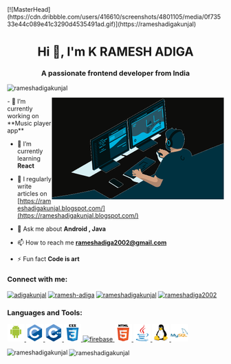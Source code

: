 <svg xmlns="http://www.w3.org/2000/svg" xmlns:xlink="http://www.w3.org/1999/xlink" viewBox="0 0 500 50" style="background-color: #00000000;" width="500px" height="50px">

  <path id="path0">
    <animate id="d0" attributeName="d" begin="0s;d0.end" dur="6000ms" fill="remove" values="m0,25 h0 ; m0,25 h500 ; m0,25 h500 ; m0,25 h0" keyTimes="0;0.66666666666667;0.83333333333333;1"/>
  </path>
  <text font-family="&quot;Pacifico Code&quot;, monospace" fill="#00FF00" font-size="20" dominant-baseline="middle" x="50%" text-anchor="middle" letter-spacing="normal">
    <textPath xlink:href="#path0">
      Welcome To My Github Profile!
    </textPath>
  </text>
</svg>
[![MasterHead](https://cdn.dribbble.com/users/416610/screenshots/4801105/media/0f73533e44c089e41c3290d4535491ad.gif)](https://rameshadigakunjal) 
<h1 align="center">Hi 👋, I'm K RAMESH ADIGA</h1>
<h3 align="center">A passionate frontend developer from India</h3>
<p align="left"> <img src="https://komarev.com/ghpvc/?username=rameshadigakunjal&label=Profile%20views&color=0e75b6&style=flat" alt="rameshadigakunjal" /> </p>
<img align="right" alt="Coding" width="400" src="https://raw.githubusercontent.com/Potential17/Potential17/master/user%20(2).gif"/>
- 🔭 I’m currently working on **Music player app**

- 🌱 I’m currently learning **React**

- 📝 I regularly write articles on [https://rameshadigakunjal.blogspot.com/](https://rameshadigakunjal.blogspot.com/)

- 💬 Ask me about **Android , Java**

- 📫 How to reach me **rameshadiga2002@gmail.com**

- ⚡ Fun fact **Code is art**

<h3 align="left">Connect with me:</h3>
<p align="left">
<a href="https://twitter.com/adigakunjal" target="blank"><img align="center" src="https://raw.githubusercontent.com/rahuldkjain/github-profile-readme-generator/master/src/images/icons/Social/twitter.svg" alt="adigakunjal" height="30" width="40" /></a>
<a href="https://linkedin.com/in/ramesh-adiga" target="blank"><img align="center" src="https://raw.githubusercontent.com/rahuldkjain/github-profile-readme-generator/master/src/images/icons/Social/linked-in-alt.svg" alt="ramesh-adiga" height="30" width="40" /></a>
<a href="https://instagram.com/rameshadigakunjal" target="blank"><img align="center" src="https://raw.githubusercontent.com/rahuldkjain/github-profile-readme-generator/master/src/images/icons/Social/instagram.svg" alt="rameshadigakunjal" height="30" width="40" /></a>
<a href="https://www.hackerrank.com/rameshadiga2002" target="blank"><img align="center" src="https://raw.githubusercontent.com/rahuldkjain/github-profile-readme-generator/master/src/images/icons/Social/hackerrank.svg" alt="rameshadiga2002" height="30" width="40" /></a>
</p>

<h3 align="left">Languages and Tools:</h3>
<p align="left"> <a href="https://developer.android.com" target="_blank" rel="noreferrer"> <img src="https://raw.githubusercontent.com/devicons/devicon/master/icons/android/android-original-wordmark.svg" alt="android" width="40" height="40"/> </a> <a href="https://www.cprogramming.com/" target="_blank" rel="noreferrer"> <img src="https://raw.githubusercontent.com/devicons/devicon/master/icons/c/c-original.svg" alt="c" width="40" height="40"/> </a> <a href="https://www.w3schools.com/cpp/" target="_blank" rel="noreferrer"> <img src="https://raw.githubusercontent.com/devicons/devicon/master/icons/cplusplus/cplusplus-original.svg" alt="cplusplus" width="40" height="40"/> </a> <a href="https://www.w3schools.com/css/" target="_blank" rel="noreferrer"> <img src="https://raw.githubusercontent.com/devicons/devicon/master/icons/css3/css3-original-wordmark.svg" alt="css3" width="40" height="40"/> </a> <a href="https://firebase.google.com/" target="_blank" rel="noreferrer"> <img src="https://www.vectorlogo.zone/logos/firebase/firebase-icon.svg" alt="firebase" width="40" height="40"/> </a> <a href="https://www.w3.org/html/" target="_blank" rel="noreferrer"> <img src="https://raw.githubusercontent.com/devicons/devicon/master/icons/html5/html5-original-wordmark.svg" alt="html5" width="40" height="40"/> </a> <a href="https://www.java.com" target="_blank" rel="noreferrer"> <img src="https://raw.githubusercontent.com/devicons/devicon/master/icons/java/java-original.svg" alt="java" width="40" height="40"/> </a> <a href="https://www.linux.org/" target="_blank" rel="noreferrer"> <img src="https://raw.githubusercontent.com/devicons/devicon/master/icons/linux/linux-original.svg" alt="linux" width="40" height="40"/> </a> <a href="https://www.mysql.com/" target="_blank" rel="noreferrer"> <img src="https://raw.githubusercontent.com/devicons/devicon/master/icons/mysql/mysql-original-wordmark.svg" alt="mysql" width="40" height="40"/> </a> </p>

<p><img align="left" src="https://github-readme-stats.vercel.app/api/top-langs?username=rameshadigakunjal&show_icons=true&locale=en&layout=compact" alt="rameshadigakunjal" /></p>

<p>&nbsp;<img align="center" src="https://github-readme-stats.vercel.app/api?username=rameshadigakunjal&show_icons=true&locale=en" alt="rameshadigakunjal" /></p>
